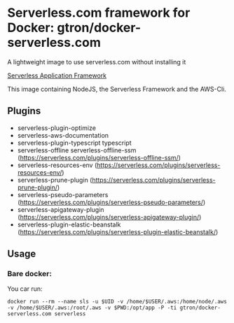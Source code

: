# Serverless.com framework for Docker: gtron/docker-serverless.com
A lightweight image to use serverless.com without installing it

[Serverless Application Framework](http://serverless.com)

This image containing NodeJS, the Serverless Framework and the AWS-Cli.



## Plugins

 - serverless-plugin-optimize 
 - serverless-aws-documentation
 - serverless-plugin-typescript typescript 
 - serverless-offline serverless-offline-ssm (https://serverless.com/plugins/serverless-offline-ssm/)
 - serverless-resources-env (https://serverless.com/plugins/serverless-resources-env/)
 - serverless-prune-plugin (https://serverless.com/plugins/serverless-prune-plugin/) 
 - serverless-pseudo-parameters (https://serverless.com/plugins/serverless-pseudo-parameters/)
 - serverless-apigateway-plugin (https://serverless.com/plugins/serverless-apigateway-plugin/)
 - serverless-plugin-elastic-beanstalk (https://serverless.com/plugins/serverless-plugin-elastic-beanstalk/)


## Usage

### Bare docker:

You car run:

`docker run --rm --name sls -u $UID -v /home/$USER/.aws:/home/node/.aws -v /home/$USER/.aws:/root/.aws -v $PWD:/opt/app -P -ti gtron/docker-serverless.com serverless`


